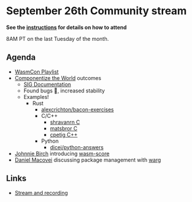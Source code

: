 # September 26th Community stream

**See the [instructions](../README.md) for details on how to attend**

8AM PT on the last Tuesday of the month.

## Agenda

- [WasmCon Playlist](https://www.youtube.com/playlist?list=PLbzoR-pLrL6pdO2yYg4jAQAW3zd15CYO0)
- [Componentize the World](https://bytecodealliance.org/articles/announcing-componentize-the-world) outcomes
  - [SIG Documentation](https://github.com/bytecodealliance/governance/blob/main/SIGs/SIG-documentation/proposal.md)
  - Found bugs 🐛, increased stability
  - Examples!
    - Rust
      - [alexcrichton/bacon-exercises](https://github.com/alexcrichton/bacon-exercises/)
      - C/C++
        - [shravanrn C](https://github.com/shravanrn/wasm-c-comp-example)
        - [matsbror C](https://github.com/matsbror/wasm-c-component-example)
        - [cpetig C++](https://github.com/cpetig/resource-demo)
      - Python
        - [dicej/python-answers](https://github.com/dicej/bacon-exercises/tree/python-answers)
- [Johnnie Birch](https://github.com/jlb6740) introducing [wasm-score](https://github.com/bytecodealliance/wasm-score)
- [Daniel Macovei](https://github.com/macovedj) discussing package management with [warg](https://github.com/bytecodealliance/registry)

## Links

- [Stream and recording](https://www.youtube.com/watch?v=aibyOmMM2z8)
